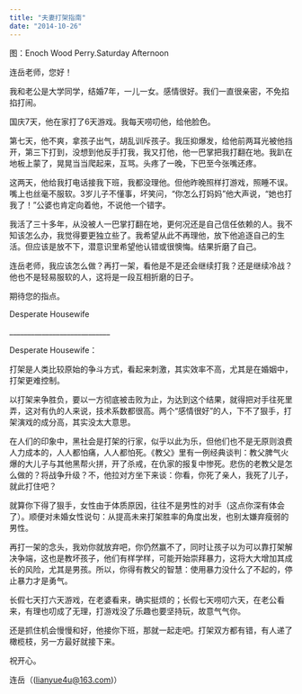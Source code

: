 ```yaml
---
title: "夫妻打架指南"
date: "2014-10-26"
---
```


图：Enoch Wood Perry.Saturday Afternoon

连岳老师，您好！

我和老公是大学同学，结婚7年，一儿一女。感情很好。我们一直很亲密，不免掐掐打闹。

国庆7天，他在家打了6天游戏。我每天唠叨他，给他脸色。

第七天，他不爽，拿孩子出气，胡乱训斥孩子。我压抑爆发，给他前两耳光被他挡开，第三下打到，没想到他反手打我，我又打他，他一巴掌把我打翻在地。我趴在地板上蒙了，晃晃当当爬起来，互骂。头疼了一晚，下巴至今张嘴还疼。

这两天，他给我打电话接我下班，我都没理他。但他昨晚照样打游戏，照睡不误。嘴上也丝毫不服软。3岁儿子不懂事，坏笑问，“你怎么打妈妈”他大声说，“她也打我了！”公婆也肯定向着他，不说他一个错字。

我活了三十多年，从没被人一巴掌打翻在地，更何况还是自己信任依赖的人。我不知该怎么办，我觉得要更独立些了。我希望从此不再理他，放下他追逐自己的生活。但应该是放不下，潜意识里希望他认错或很懊悔。结果折磨了自己。

连岳老师，我应该怎么做？再打一架，看他是不是还会继续打我？还是继续冷战？他也不是轻易服软的人，这将是一段互相折磨的日子。

期待您的指点。

Desperate Housewife

\_\_\_\_\_\_\_\_\_\_\_\_\_\_\_\_\_\_\_\_\_\_\_\_\_\_\_\_

Desperate Housewife：

打架是人类比较原始的争斗方式，看起来刺激，其实效率不高，尤其是在婚姻中，打架更难控制。

以打架来争胜负，要以一方彻底被击败为止，为达到这个结果，就得把对手往死里弄，这对有仇的人来说，技术系数都很高。两个“感情很好”的人，下不了狠手，打架演戏的成分高，其实没太大意思。

在人们的印象中，黑社会是打架的行家，似乎以此为乐，但他们也不是无原则浪费人力成本的，人人都怕痛，人人都怕死。《教父》里有一例经典谈判：教父脾气火爆的大儿子与其他黑帮火拼，开了杀戒，在仇家的报复中惨死。悲伤的老教父是怎么做的？将战争升级？不，他拉对方坐下来谈：你看，你死了亲人，我死了儿子，就此打住吧？

就算你下得了狠手，女性由于体质原因，往往不是男性的对手（这点你深有体会了）。顺便对未婚女性说句：从提高未来打架胜率的角度出发，也别太嫌弃瘦弱的男性。

再打一架的念头，我劝你就放弃吧，你仍然赢不了，同时让孩子以为可以靠打架解决争端，这也是教坏孩子，他们有样学样，可能开始崇拜暴力，这将大大增加其成长的风险，尤其是男孩。所以，你得有教父的智慧：使用暴力没什么了不起的，停止暴力才是勇气。

长假七天打六天游戏，在老婆看来，确实挺烦的；长假七天唠叨六天，在老公看来，有理也叨成了无理，打游戏没了乐趣也要坚持玩，故意气气你。

还是抓住机会慢慢和好，他接你下班，那就一起走吧。打架双方都有错，有人递了橄榄枝，另一方最好就接下来。  

祝开心。

连岳（(lianyue4u@163.com)）
